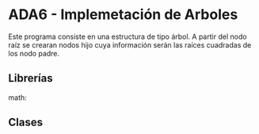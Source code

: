 # ADA6 - Implemetación de Arboles
Este programa consiste en una estructura de tipo árbol. A partir del nodo raíz se crearan nodos hijo cuya información serán las raíces cuadradas de los nodo padre.

## Librerías
math:

## Clases 
